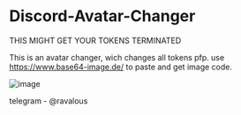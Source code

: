 # Discord-Avatar-Changer
 THIS MIGHT GET YOUR TOKENS TERMINATED 
 
 
 
This is an avatar changer, wich changes all tokens pfp.
use https://www.base64-image.de/ to paste and get image code.

![image](https://user-images.githubusercontent.com/38435107/151045634-e14c8850-4f62-4a66-9467-959b4c508e47.png)



telegram - @ravalous




